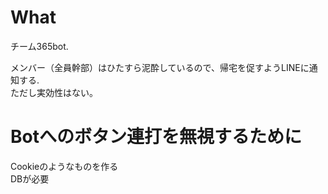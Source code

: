 # What

チーム365bot.


メンバー（全員幹部）はひたすら泥酔しているので、帰宅を促すようLINEに通知する.  
ただし実効性はない。

# Botへのボタン連打を無視するために

Cookieのようなものを作る  
DBが必要
